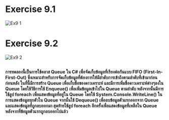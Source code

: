 # Exercise 9.1
![Ex9 1](https://github.com/65030179179Pattarapon/03376836-OOP-2566-Lab-14/assets/144198506/cb085827-4453-41b4-83af-09eb3ac3d549)

# Exercise 9.2
![Ex9 2](https://github.com/65030179179Pattarapon/03376836-OOP-2566-Lab-14/assets/144198506/0437bdba-f82a-4a91-8522-3509e762d2de)

##
#### การทดลองนี้เป็นการใช้คลาส Queue<T> ใน C# เพื่อจัดเก็บข้อมูลที่เรียงต่อกันแบบ FIFO (First-In-First-Out) ซึ่งเหมาะสำหรับการจัดเก็บข้อมูลที่ต้องการให้มีลำดับการเข้าถึงตามลำดับที่เข้ามาก่อนก่อนหลัง ในที่นี้มีการสร้าง Queue<string> เพื่อเก็บชื่อของดาวเคราะห์ และมีการเพิ่มชื่อดาวเคราะห์ต่างๆลงใน Queue โดยใช้วิธีการใช้ Enqueue() เพื่อเพิ่มข้อมูลเข้าไปใน Queue ตามลำดับ หลังจากนั้นมีการใช้ลูป foreach เพื่อแสดงข้อมูลที่อยู่ใน Queue โดยใช้ System.Console.WriteLine() ในการแสดงข้อมูลทุกตัวใน Queue จากนั้นใช้ Dequeue() เพื่อลบข้อมูลตัวแรกออกจาก Queue และแสดงข้อมูลที่ถูกลบออกมา สุดท้ายใช้ลูป foreach อีกครั้งเพื่อแสดงข้อมูลที่เหลือใน Queue หลังจากที่ข้อมูลตัวแรกถูกลบออกไปแล้ว
